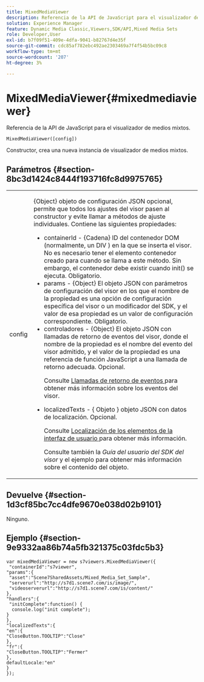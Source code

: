 ```yaml
---
title: MixedMediaViewer
description: Referencia de la API de JavaScript para el visualizador de medios mixtos.
solution: Experience Manager
feature: Dynamic Media Classic,Viewers,SDK/API,Mixed Media Sets
role: Developer,User
exl-id: b7f09f51-409e-4dfa-9041-b82767d4e35f
source-git-commit: cdc85af782ebc492ae2303469a7f4f54b5bc09c8
workflow-type: tm+mt
source-wordcount: '207'
ht-degree: 3%

---
```


# MixedMediaViewer{#mixedmediaviewer}

Referencia de la API de JavaScript para el visualizador de medios mixtos.

`MixedMediaViewer([config])`

Constructor, crea una nueva instancia de visualizador de medios mixtos.

## Parámetros {#section-8bc3d1424c8444f193716fc8d9975765}

<table id="table_896DFF34A68A403DB93A6D597461A573"> 
 <tbody> 
  <tr> 
   <td colname="col1"> <p> <span class="codeph"> <span class="varname"> config </span> </span> </p> </td> 
   <td colname="col2"> <p> <span class="codeph"> {Object} </span> objeto de configuración JSON opcional, permite que todos los ajustes del visor pasen al constructor y evite llamar a métodos de ajuste individuales. Contiene las siguientes propiedades: </p> <p> 
     <ul id="ul_266C711E8E75471E90C15F39A96A142F"> 
      <li id="li_71857BBD652243A094E936C2C8EA9702"> <span class="codeph"> containerId </span> - <span class="codeph"> {Cadena} </span> ID del contenedor DOM (normalmente, un <span class="codeph"> DIV </span>) en la que se inserta el visor. No es necesario tener el elemento contenedor creado para cuando se llama a este método. Sin embargo, el contenedor debe existir cuando <span class="codeph"> init() </span> se ejecuta. Obligatorio. </li> 
      <li id="li_3D28979F04274AC9B507B33D4275FC3A"> <span class="codeph"> params </span> - <span class="codeph"> {Object} </span> El objeto JSON con parámetros de configuración del visor en los que el nombre de la propiedad es una opción de configuración específica del visor o un modificador del SDK, y el valor de esa propiedad es un valor de configuración correspondiente. Obligatorio. </li> 
      <li id="li_A40AC2167575415FB3383D070E27B9AB"> <span class="codeph"> controladores </span> - <span class="codeph"> {Object} </span> El objeto JSON con llamadas de retorno de eventos del visor, donde el nombre de la propiedad es el nombre del evento del visor admitido, y el valor de la propiedad es una referencia de función JavaScript a una llamada de retorno adecuada. Opcional. <p>Consulte <a href="../../../c-html5-s7-aem-asset-viewers/c-html5-mixedmedia-viewer-about/c-html5-mixedmedia-event-callbacks.md#concept-273d2cddbb7144e284b618ffaf3deabc" format="dita" scope="local"> Llamadas de retorno de eventos </a> para obtener más información sobre los eventos del visor. </p> </li> 
      <li id="li_C592026403804A4FAE12863944A10EE4"> <p> <span class="codeph"> localizedTexts </span> - { <span class="codeph"> Objeto </span>} objeto JSON con datos de localización. Opcional. </p> <p>Consulte <a href="../../../c-html5-s7-aem-asset-viewers/c-html5-mixedmedia-viewer-about/c-html5-mixedmedia-viewer-localization.md#concept-16262b8096474d6c9c018c3e99110dd1" format="dita" scope="local"> Localización de los elementos de la interfaz de usuario </a> para obtener más información. </p> <p>Consulte también la <i>Guía del usuario del SDK del visor</i> y el ejemplo para obtener más información sobre el contenido del objeto. </p> </li> 
     </ul> </p> </td> 
  </tr> 
 </tbody> 
</table>

## Devuelve {#section-1d3cf85bc7cc4dfe9670e038d02b9101}

Ninguno.

## Ejemplo {#section-9e9332aa86b74a5fb321375c03fdc5b3}

```
var mixedMediaViewer = new s7viewers.MixedMediaViewer({ 
 "containerId":"s7viewer", 
"params":{ 
 "asset":"Scene7SharedAssets/Mixed_Media_Set_Sample", 
 "serverurl":"http://s7d1.scene7.com/is/image/", 
 "videoserverurl":"http://s7d1.scene7.com/is/content/" 
}, 
"handlers":{ 
 "initComplete":function() { 
  console.log("init complete"); 
} 
}, 
"localizedTexts":{ 
"en":{ 
"CloseButton.TOOLTIP":"Close" 
}, 
"fr":{ 
"CloseButton.TOOLTIP":"Fermer" 
}, 
defaultLocale:"en" 
} 
});
```
